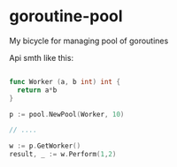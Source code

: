 goroutine-pool
==============

My bicycle for managing pool of goroutines

Api smth like this:
```go

func Worker (a, b int) int {
  return a*b
}

p := pool.NewPool(Worker, 10)

// ....

w := p.GetWorker()
result, _ := w.Perform(1,2)

```
